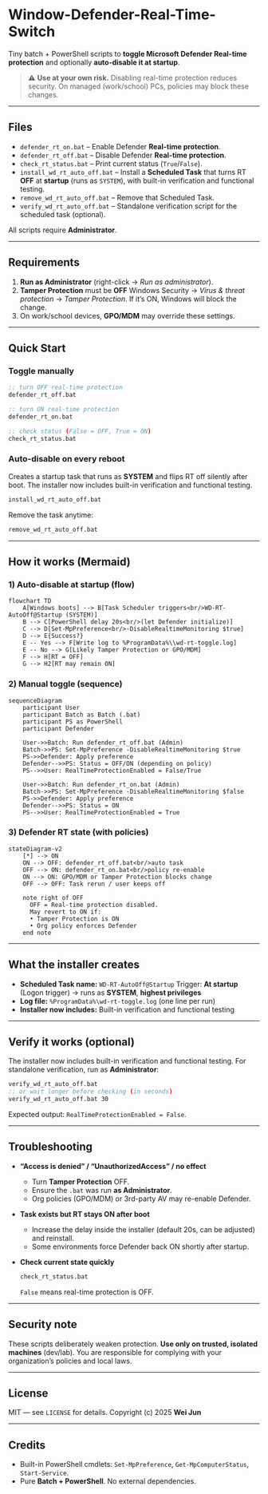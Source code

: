 # Window-Defender-Real-Time-Switch

Tiny batch + PowerShell scripts to **toggle Microsoft Defender Real-time protection** and optionally **auto-disable it at startup**.

> ⚠️ **Use at your own risk.** Disabling real-time protection reduces security. On managed (work/school) PCs, policies may block these changes.

---

## Files

* `defender_rt_on.bat` – Enable Defender **Real-time protection**.
* `defender_rt_off.bat` – Disable Defender **Real-time protection**.
* `check_rt_status.bat` – Print current status (`True`/`False`).
* `install_wd_rt_auto_off.bat` – Install a **Scheduled Task** that turns RT **OFF** at **startup** (runs as `SYSTEM`), with built-in verification and functional testing.
* `remove_wd_rt_auto_off.bat` – Remove that Scheduled Task.
* `verify_wd_rt_auto_off.bat` – Standalone verification script for the scheduled task (optional).

All scripts require **Administrator**.

---

## Requirements

1. **Run as Administrator** (right-click → *Run as administrator*).
2. **Tamper Protection** must be **OFF**
   Windows Security → *Virus & threat protection* → *Tamper Protection*.
   If it’s ON, Windows will block the change.
3. On work/school devices, **GPO/MDM** may override these settings.

---

## Quick Start

### Toggle manually

```bat
:: turn OFF real-time protection
defender_rt_off.bat

:: turn ON real-time protection
defender_rt_on.bat

:: check status (False = OFF, True = ON)
check_rt_status.bat
```

### Auto-disable on every reboot

Creates a startup task that runs as **SYSTEM** and flips RT off silently after boot. The installer now includes built-in verification and functional testing.

```bat
install_wd_rt_auto_off.bat
```

Remove the task anytime:

```bat
remove_wd_rt_auto_off.bat
```

---

## How it works (Mermaid)

### 1) Auto-disable at startup (flow)

```mermaid
flowchart TD
    A[Windows boots] --> B[Task Scheduler triggers<br/>WD-RT-AutoOff@Startup (SYSTEM)]
    B --> C[PowerShell delay 20s<br/>(let Defender initialize)]
    C --> D[Set-MpPreference<br/>-DisableRealtimeMonitoring $true]
    D --> E{Success?}
    E -- Yes --> F[Write log to %ProgramData%\\wd-rt-toggle.log]
    E -- No --> G[Likely Tamper Protection or GPO/MDM]
    F --> H[RT = OFF]
    G --> H2[RT may remain ON]
```

### 2) Manual toggle (sequence)

```mermaid
sequenceDiagram
    participant User
    participant Batch as Batch (.bat)
    participant PS as PowerShell
    participant Defender

    User->>Batch: Run defender_rt_off.bat (Admin)
    Batch->>PS: Set-MpPreference -DisableRealtimeMonitoring $true
    PS->>Defender: Apply preference
    Defender-->>PS: Status = OFF/ON (depending on policy)
    PS-->>User: RealTimeProtectionEnabled = False/True

    User->>Batch: Run defender_rt_on.bat (Admin)
    Batch->>PS: Set-MpPreference -DisableRealtimeMonitoring $false
    PS->>Defender: Apply preference
    Defender-->>PS: Status = ON
    PS-->>User: RealTimeProtectionEnabled = True
```

### 3) Defender RT state (with policies)

```mermaid
stateDiagram-v2
    [*] --> ON
    ON --> OFF: defender_rt_off.bat<br/>auto task
    OFF --> ON: defender_rt_on.bat<br/>policy re-enable
    ON --> ON: GPO/MDM or Tamper Protection blocks change
    OFF --> OFF: Task rerun / user keeps off

    note right of OFF
      OFF = Real-time protection disabled.
      May revert to ON if:
      • Tamper Protection is ON
      • Org policy enforces Defender
    end note
```

---

## What the installer creates

* **Scheduled Task name:** `WD-RT-AutoOff@Startup`
  Trigger: **At startup** (Logon trigger) → runs as **SYSTEM**, **highest privileges**
* **Log file:** `%ProgramData%\wd-rt-toggle.log` (one line per run)
* **Installer now includes:** Built-in verification and functional testing

---

## Verify it works (optional)

The installer now includes built-in verification and functional testing. For standalone verification, run as **Administrator**:

```bat
verify_wd_rt_auto_off.bat
:: or wait longer before checking (in seconds)
verify_wd_rt_auto_off.bat 30
```

Expected output: `RealTimeProtectionEnabled = False`.

---

## Troubleshooting

* **“Access is denied” / “UnauthorizedAccess” / no effect**

  * Turn **Tamper Protection** OFF.
  * Ensure the `.bat` was run **as Administrator**.
  * Org policies (GPO/MDM) or 3rd-party AV may re-enable Defender.

* **Task exists but RT stays ON after boot**

  * Increase the delay inside the installer (default 20s, can be adjusted) and reinstall.
  * Some environments force Defender back ON shortly after startup.

* **Check current state quickly**

  ```bat
  check_rt_status.bat
  ```

  `False` means real-time protection is OFF.

---

## Security note

These scripts deliberately weaken protection. **Use only on trusted, isolated machines** (dev/lab). You are responsible for complying with your organization’s policies and local laws.

---

## License

MIT — see `LICENSE` for details.
Copyright (c) 2025 **Wei Jun**

---

## Credits

* Built-in PowerShell cmdlets: `Set-MpPreference`, `Get-MpComputerStatus`, `Start-Service`.
* Pure **Batch + PowerShell**. No external dependencies.
